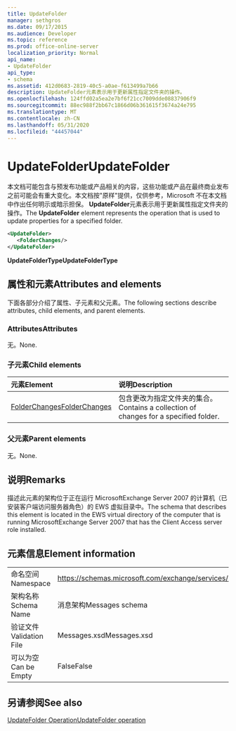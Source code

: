 ```yaml
---
title: UpdateFolder
manager: sethgros
ms.date: 09/17/2015
ms.audience: Developer
ms.topic: reference
ms.prod: office-online-server
localization_priority: Normal
api_name:
- UpdateFolder
api_type:
- schema
ms.assetid: 412d0683-2819-40c5-a0ae-f613499a7b66
description: UpdateFolder元素表示用于更新属性指定文件夹的操作。
ms.openlocfilehash: 124ffd02a5ea2e7bf6f21cc7009dde08837906f9
ms.sourcegitcommit: 88ec988f2bb67c1866d06b361615f3674a24e795
ms.translationtype: MT
ms.contentlocale: zh-CN
ms.lasthandoff: 05/31/2020
ms.locfileid: "44457044"
---
```

# <a name="updatefolder"></a><span data-ttu-id="09b4e-103">UpdateFolder</span><span class="sxs-lookup"><span data-stu-id="09b4e-103">UpdateFolder</span></span>

<span data-ttu-id="09b4e-104">本文档可能包含与预发布功能或产品相关的内容，这些功能或产品在最终商业发布之前可能会有重大变化。本文档按"原样"提供，仅供参考，Microsoft 不在本文档中作出任何明示或暗示担保。 **UpdateFolder**元素表示用于更新属性指定文件夹的操作。</span><span class="sxs-lookup"><span data-stu-id="09b4e-104">The **UpdateFolder** element represents the operation that is used to update properties for a specified folder.</span></span> 
  
```xml
<UpdateFolder>
   <FolderChanges/>
</UpdateFolder>
```

 <span data-ttu-id="09b4e-105">**UpdateFolderType**</span><span class="sxs-lookup"><span data-stu-id="09b4e-105">**UpdateFolderType**</span></span>
## <a name="attributes-and-elements"></a><span data-ttu-id="09b4e-106">属性和元素</span><span class="sxs-lookup"><span data-stu-id="09b4e-106">Attributes and elements</span></span>

<span data-ttu-id="09b4e-107">下面各部分介绍了属性、子元素和父元素。</span><span class="sxs-lookup"><span data-stu-id="09b4e-107">The following sections describe attributes, child elements, and parent elements.</span></span>
  
### <a name="attributes"></a><span data-ttu-id="09b4e-108">Attributes</span><span class="sxs-lookup"><span data-stu-id="09b4e-108">Attributes</span></span>

<span data-ttu-id="09b4e-109">无。</span><span class="sxs-lookup"><span data-stu-id="09b4e-109">None.</span></span>
  
### <a name="child-elements"></a><span data-ttu-id="09b4e-110">子元素</span><span class="sxs-lookup"><span data-stu-id="09b4e-110">Child elements</span></span>

|<span data-ttu-id="09b4e-111">**元素**</span><span class="sxs-lookup"><span data-stu-id="09b4e-111">**Element**</span></span>|<span data-ttu-id="09b4e-112">**说明**</span><span class="sxs-lookup"><span data-stu-id="09b4e-112">**Description**</span></span>|
|:-----|:-----|
|[<span data-ttu-id="09b4e-113">FolderChanges</span><span class="sxs-lookup"><span data-stu-id="09b4e-113">FolderChanges</span></span>](folderchanges.md) <br/> |<span data-ttu-id="09b4e-114">包含更改为指定文件夹的集合。</span><span class="sxs-lookup"><span data-stu-id="09b4e-114">Contains a collection of changes for a specified folder.</span></span>  <br/> |
   
### <a name="parent-elements"></a><span data-ttu-id="09b4e-115">父元素</span><span class="sxs-lookup"><span data-stu-id="09b4e-115">Parent elements</span></span>

<span data-ttu-id="09b4e-116">无。</span><span class="sxs-lookup"><span data-stu-id="09b4e-116">None.</span></span>
  
## <a name="remarks"></a><span data-ttu-id="09b4e-117">说明</span><span class="sxs-lookup"><span data-stu-id="09b4e-117">Remarks</span></span>

<span data-ttu-id="09b4e-118">描述此元素的架构位于正在运行 MicrosoftExchange Server 2007 的计算机（已安装客户端访问服务器角色）的 EWS 虚拟目录中。</span><span class="sxs-lookup"><span data-stu-id="09b4e-118">The schema that describes this element is located in the EWS virtual directory of the computer that is running MicrosoftExchange Server 2007 that has the Client Access server role installed.</span></span>
  
## <a name="element-information"></a><span data-ttu-id="09b4e-119">元素信息</span><span class="sxs-lookup"><span data-stu-id="09b4e-119">Element information</span></span>

|||
|:-----|:-----|
|<span data-ttu-id="09b4e-120">命名空间</span><span class="sxs-lookup"><span data-stu-id="09b4e-120">Namespace</span></span>  <br/> |https://schemas.microsoft.com/exchange/services/2006/messages  <br/> |
|<span data-ttu-id="09b4e-121">架构名称</span><span class="sxs-lookup"><span data-stu-id="09b4e-121">Schema Name</span></span>  <br/> |<span data-ttu-id="09b4e-122">消息架构</span><span class="sxs-lookup"><span data-stu-id="09b4e-122">Messages schema</span></span>  <br/> |
|<span data-ttu-id="09b4e-123">验证文件</span><span class="sxs-lookup"><span data-stu-id="09b4e-123">Validation File</span></span>  <br/> |<span data-ttu-id="09b4e-124">Messages.xsd</span><span class="sxs-lookup"><span data-stu-id="09b4e-124">Messages.xsd</span></span>  <br/> |
|<span data-ttu-id="09b4e-125">可以为空</span><span class="sxs-lookup"><span data-stu-id="09b4e-125">Can be Empty</span></span>  <br/> |<span data-ttu-id="09b4e-126">False</span><span class="sxs-lookup"><span data-stu-id="09b4e-126">False</span></span>  <br/> |
   
## <a name="see-also"></a><span data-ttu-id="09b4e-127">另请参阅</span><span class="sxs-lookup"><span data-stu-id="09b4e-127">See also</span></span>



[<span data-ttu-id="09b4e-128">UpdateFolder Operation</span><span class="sxs-lookup"><span data-stu-id="09b4e-128">UpdateFolder operation</span></span>](updatefolder-operation.md)

